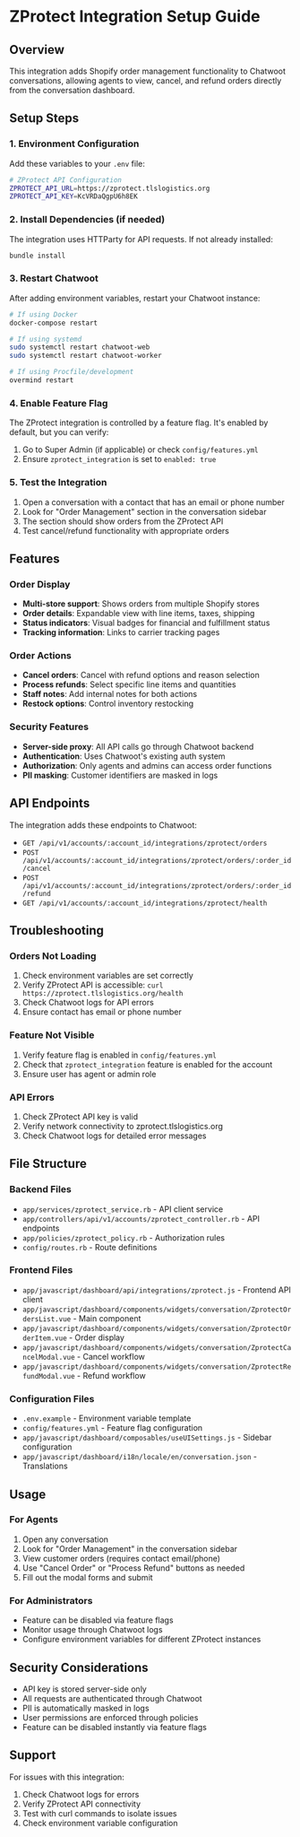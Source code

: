 # ZProtect Integration Setup Guide

## Overview
This integration adds Shopify order management functionality to Chatwoot conversations, allowing agents to view, cancel, and refund orders directly from the conversation dashboard.

## Setup Steps

### 1. Environment Configuration
Add these variables to your `.env` file:

```bash
# ZProtect API Configuration
ZPROTECT_API_URL=https://zprotect.tlslogistics.org
ZPROTECT_API_KEY=KcVRDaQgpU6h8EK
```

### 2. Install Dependencies (if needed)
The integration uses HTTParty for API requests. If not already installed:

```bash
bundle install
```

### 3. Restart Chatwoot
After adding environment variables, restart your Chatwoot instance:

```bash
# If using Docker
docker-compose restart

# If using systemd
sudo systemctl restart chatwoot-web
sudo systemctl restart chatwoot-worker

# If using Procfile/development
overmind restart
```

### 4. Enable Feature Flag
The ZProtect integration is controlled by a feature flag. It's enabled by default, but you can verify:

1. Go to Super Admin (if applicable) or check `config/features.yml`
2. Ensure `zprotect_integration` is set to `enabled: true`

### 5. Test the Integration
1. Open a conversation with a contact that has an email or phone number
2. Look for "Order Management" section in the conversation sidebar
3. The section should show orders from the ZProtect API
4. Test cancel/refund functionality with appropriate orders

## Features

### Order Display
- **Multi-store support**: Shows orders from multiple Shopify stores
- **Order details**: Expandable view with line items, taxes, shipping
- **Status indicators**: Visual badges for financial and fulfillment status
- **Tracking information**: Links to carrier tracking pages

### Order Actions
- **Cancel orders**: Cancel with refund options and reason selection
- **Process refunds**: Select specific line items and quantities
- **Staff notes**: Add internal notes for both actions
- **Restock options**: Control inventory restocking

### Security Features
- **Server-side proxy**: All API calls go through Chatwoot backend
- **Authentication**: Uses Chatwoot's existing auth system
- **Authorization**: Only agents and admins can access order functions
- **PII masking**: Customer identifiers are masked in logs

## API Endpoints

The integration adds these endpoints to Chatwoot:

- `GET /api/v1/accounts/:account_id/integrations/zprotect/orders`
- `POST /api/v1/accounts/:account_id/integrations/zprotect/orders/:order_id/cancel`
- `POST /api/v1/accounts/:account_id/integrations/zprotect/orders/:order_id/refund`
- `GET /api/v1/accounts/:account_id/integrations/zprotect/health`

## Troubleshooting

### Orders Not Loading
1. Check environment variables are set correctly
2. Verify ZProtect API is accessible: `curl https://zprotect.tlslogistics.org/health`
3. Check Chatwoot logs for API errors
4. Ensure contact has email or phone number

### Feature Not Visible
1. Verify feature flag is enabled in `config/features.yml`
2. Check that `zprotect_integration` feature is enabled for the account
3. Ensure user has agent or admin role

### API Errors
1. Check ZProtect API key is valid
2. Verify network connectivity to zprotect.tlslogistics.org
3. Check Chatwoot logs for detailed error messages

## File Structure

### Backend Files
- `app/services/zprotect_service.rb` - API client service
- `app/controllers/api/v1/accounts/zprotect_controller.rb` - API endpoints
- `app/policies/zprotect_policy.rb` - Authorization rules
- `config/routes.rb` - Route definitions

### Frontend Files
- `app/javascript/dashboard/api/integrations/zprotect.js` - Frontend API client
- `app/javascript/dashboard/components/widgets/conversation/ZprotectOrdersList.vue` - Main component
- `app/javascript/dashboard/components/widgets/conversation/ZprotectOrderItem.vue` - Order display
- `app/javascript/dashboard/components/widgets/conversation/ZprotectCancelModal.vue` - Cancel workflow
- `app/javascript/dashboard/components/widgets/conversation/ZprotectRefundModal.vue` - Refund workflow

### Configuration Files
- `.env.example` - Environment variable template
- `config/features.yml` - Feature flag configuration
- `app/javascript/dashboard/composables/useUISettings.js` - Sidebar configuration
- `app/javascript/dashboard/i18n/locale/en/conversation.json` - Translations

## Usage

### For Agents
1. Open any conversation
2. Look for "Order Management" in the conversation sidebar
3. View customer orders (requires contact email/phone)
4. Use "Cancel Order" or "Process Refund" buttons as needed
5. Fill out the modal forms and submit

### For Administrators
- Feature can be disabled via feature flags
- Monitor usage through Chatwoot logs
- Configure environment variables for different ZProtect instances

## Security Considerations

- API key is stored server-side only
- All requests are authenticated through Chatwoot
- PII is automatically masked in logs
- User permissions are enforced through policies
- Feature can be disabled instantly via feature flags

## Support

For issues with this integration:
1. Check Chatwoot logs for errors
2. Verify ZProtect API connectivity
3. Test with curl commands to isolate issues
4. Check environment variable configuration
